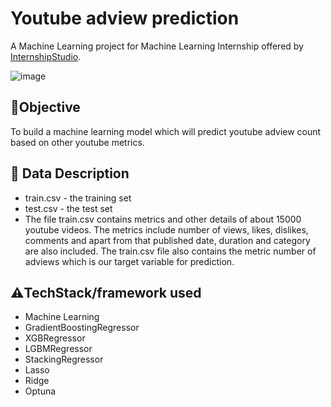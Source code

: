 # Youtube adview prediction
A Machine Learning project for Machine Learning Internship offered by [InternshipStudio](https://internshipstudio.com/).

<img align="center" src="images/youtube_ads_image.png" alt="image">

## 📌**Objective**
To build a machine learning model which will predict youtube adview count based on other youtube metrics.
## 📁 **Data Description**
- train.csv - the training set
- test.csv - the test set
- The file train.csv contains metrics and other details of about 15000 youtube videos. The metrics include number of views, likes, dislikes, comments and apart from that published date, duration and category are also included. The train.csv file also contains the metric number of adviews which is our target variable for prediction. 
  
## ⚠️**TechStack/framework used**
- Machine Learning
- GradientBoostingRegressor
- XGBRegressor
- LGBMRegressor
- StackingRegressor
- Lasso
- Ridge
- Optuna

 
 
